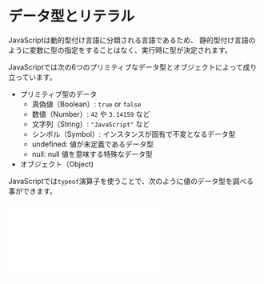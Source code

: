 # データ型とリテラル

JavaScriptは動的型付け言語に分類される言語であるため、
静的型付け言語のように変数に型の指定をすることはなく、実行時に型が決定されます。

JavaScriptでは次の6つのプリミティブなデータ型とオブジェクトによって成り立っています。

- プリミティブ型のデータ
    - 真偽値（Boolean）: `true` or `false`
    - 数値（Number）: `42` や `3.14159` など
    - 文字列（String）: `"JavaScript"` など
    - シンボル（Symbol）: インスタンスが固有で不変となるデータ型
    - undefined: 値が未定義であるデータ型
    - null: null 値を意味する特殊なデータ型
- オブジェクト（Object)

JavaScriptでは`typeof`演算子を使うことで、次のように値のデータ型を調べる事ができます。

![import, typeof-example.js](src/typeof-example.js)

